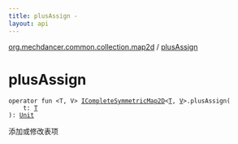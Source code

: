 ```yaml
---
title: plusAssign - 
layout: api
---
```


<div class='api-docs-breadcrumbs'><a href="index.html">org.mechdancer.common.collection.map2d</a> / <a href="./plus-assign.html">plusAssign</a></div>

# plusAssign

<div class="signature"><code><span class="keyword">operator</span> <span class="keyword">fun </span><span class="symbol">&lt;</span><span class="identifier">T</span><span class="symbol">, </span><span class="identifier">V</span><span class="symbol">&gt;</span> <a href="-i-complete-symmetric-map2-d/index.html"><span class="identifier">ICompleteSymmetricMap2D</span></a><span class="symbol">&lt;</span><a href="plus-assign.html#T"><span class="identifier">T</span></a><span class="symbol">,</span>&nbsp;<a href="plus-assign.html#V"><span class="identifier">V</span></a><span class="symbol">&gt;</span><span class="symbol">.</span><span class="identifier">plusAssign</span><span class="symbol">(</span><br/>&nbsp;&nbsp;&nbsp;&nbsp;<span class="parameterName" id="org.mechdancer.common.collection.map2d$plusAssign(org.mechdancer.common.collection.map2d.ICompleteSymmetricMap2D((org.mechdancer.common.collection.map2d.plusAssign.T, org.mechdancer.common.collection.map2d.plusAssign.V)), org.mechdancer.common.collection.map2d.plusAssign.T)/t">t</span><span class="symbol">:</span>&nbsp;<a href="plus-assign.html#T"><span class="identifier">T</span></a><br/><span class="symbol">)</span><span class="symbol">: </span><a href="https://kotlinlang.org/api/latest/jvm/stdlib/kotlin/-unit/index.html"><span class="identifier">Unit</span></a></code></div>

添加或修改表项

